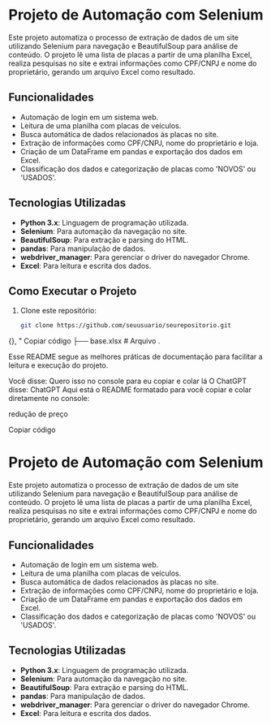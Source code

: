# Projeto de Automação com Selenium

Este projeto automatiza o processo de extração de dados de um site utilizando Selenium para navegação e BeautifulSoup para análise de conteúdo. O projeto lê uma lista de placas a partir de uma planilha Excel, realiza pesquisas no site e extrai informações como CPF/CNPJ e nome do proprietário, gerando um arquivo Excel como resultado.

## Funcionalidades

- Automação de login em um sistema web.
- Leitura de uma planilha com placas de veículos.
- Busca automática de dados relacionados às placas no site.
- Extração de informações como CPF/CNPJ, nome do proprietário e loja.
- Criação de um DataFrame em pandas e exportação dos dados em Excel.
- Classificação dos dados e categorização de placas como 'NOVOS' ou 'USADOS'.

## Tecnologias Utilizadas

- **Python 3.x**: Linguagem de programação utilizada.
- **Selenium**: Para automação da navegação no site.
- **BeautifulSoup**: Para extração e parsing do HTML.
- **pandas**: Para manipulação de dados.
- **webdriver_manager**: Para gerenciar o driver do navegador Chrome.
- **Excel**: Para leitura e escrita dos dados.

## Como Executar o Projeto

1. Clone este repositório:
   ```bash
   git clone https://github.com/seuusuario/seurepositorio.git


 {}, "
Copiar código
├── base.xlsx                 # Arquivo .

Esse README segue as melhores práticas de documentação para facilitar a leitura e execução do projeto.






Você disse:
Quero isso no console para eu copiar e colar lá
O ChatGPT disse:
ChatGPT
Aqui está o README formatado para você copiar e colar diretamente no console:

redução de preço

Copiar código
# Projeto de Automação com Selenium

Este projeto automatiza o processo de extração de dados de um site utilizando Selenium para navegação e BeautifulSoup para análise de conteúdo. O projeto lê uma lista de placas a partir de uma planilha Excel, realiza pesquisas no site e extrai informações como CPF/CNPJ e nome do proprietário, gerando um arquivo Excel como resultado.

## Funcionalidades

- Automação de login em um sistema web.
- Leitura de uma planilha com placas de veículos.
- Busca automática de dados relacionados às placas no site.
- Extração de informações como CPF/CNPJ, nome do proprietário e loja.
- Criação de um DataFrame em pandas e exportação dos dados em Excel.
- Classificação dos dados e categorização de placas como 'NOVOS' ou 'USADOS'.

## Tecnologias Utilizadas

- **Python 3.x**: Linguagem de programação utilizada.
- **Selenium**: Para automação da navegação no site.
- **BeautifulSoup**: Para extração e parsing do HTML.
- **pandas**: Para manipulação de dados.
- **webdriver_manager**: Para gerenciar o driver do navegador Chrome.
- **Excel**: Para leitura e escrita dos dados.




   
